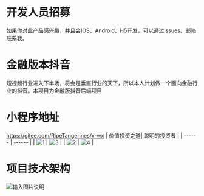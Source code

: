 # 开发人员招募
如果你对此产品感兴趣，并且会IOS、Android、H5开发，可以通过issues、邮箱联系我。 
# 金融版本抖音
短视频行业进入下半场，将会是垂直行业的天下，所以本人计划做一个面向金融行业的抖音。本项目为金融版抖音后端项目

# 小程序地址
https://gitee.com/RipeTangerines/x-wx
|  价值投资之道|  聪明的投资者 | 
| ------ | ------ |
| ![1](https://user-images.githubusercontent.com/3896836/168616146-53b3c390-0a66-4bb0-8262-f93f82651a3d.jpg) |  ![3](https://user-images.githubusercontent.com/3896836/168616231-6b2700ea-4273-43d7-ad15-36122d6c4df2.jpg) |
| ![2](https://user-images.githubusercontent.com/3896836/168616203-0b433de2-d7b4-4331-bfc1-cf675e35a982.jpg) | ![4](https://user-images.githubusercontent.com/3896836/168616269-87ab333d-1404-4d70-b4fd-a5eb4a168d15.jpg) |




# 项目技术架构
![输入图片说明](https://images.gitee.com/uploads/images/2021/0822/100415_a53b81ea_306139.png "屏幕截图.png")

